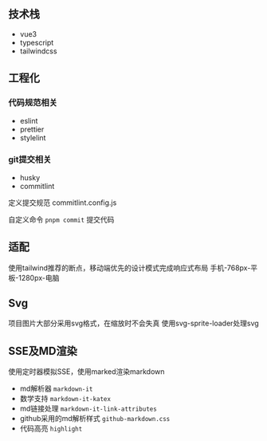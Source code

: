 ## 技术栈

- vue3
- typescript
- tailwindcss

## 工程化

### 代码规范相关

- eslint
- prettier
- stylelint

### git提交相关

- husky
- commitlint

定义提交规范 commitlint.config.js

自定义命令 `pnpm commit` 提交代码

## 适配

使用tailwind推荐的断点，移动端优先的设计模式完成响应式布局
手机-768px-平板-1280px-电脑

## Svg

项目图片大部分采用svg格式，在缩放时不会失真
使用svg-sprite-loader处理svg

## SSE及MD渲染

使用定时器模拟SSE，使用marked渲染markdown

- md解析器 `markdown-it`
- 数学支持 `markdown-it-katex`
- md链接处理 `markdown-it-link-attributes`
- github采用的md解析样式 `github-markdown.css`
- 代码高亮 `highlight`

